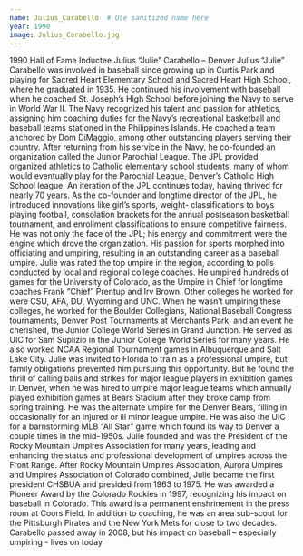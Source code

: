 ```yaml
---
name: Julius_Carabello  # Use sanitized name here
year: 1990
image: Julius_Carabello.jpg
---
```


1990 Hall of Fame Inductee Julius “Julie” Carabello – Denver
Julius “Julie” Carabello was involved in baseball since growing up in Curtis Park and playing for Sacred
Heart Elementary School and Sacred Heart High School, where he graduated in 1935.
He continued his involvement with baseball when he coached St. Joseph’s High School before joining the
Navy to serve in World War II. The Navy recognized his talent and passion for athletics, assigning him
coaching duties for the Navy’s recreational basketball and baseball teams stationed in the Philippines
Islands. He coached a team anchored by Dom DiMaggio, among other outstanding players serving their
country.
After returning from his service in the Navy, he co-founded an organization called the Junior Parochial
League. The JPL provided organized athletics to Catholic elementary school students, many of whom
would eventually play for the Parochial League, Denver’s Catholic High School league. An iteration of the
JPL continues today, having thrived for nearly 70 years.
As the co-founder and longtime director of the JPL, he introduced innovations like girl’s sports, weight-
classifications to boys playing football, consolation brackets for the annual postseason basketball
tournament, and enrollment classifications to ensure competitive fairness. He was not only the face of
the JPL; his energy and commitment were the engine which drove the organization.
His passion for sports morphed into officiating and umpiring, resulting in an outstanding career as a
baseball umpire. Julie was rated the top umpire in the region, according to polls conducted by local and
regional college coaches. He umpired hundreds of games for the University of Colorado, as the Umpire
in Chief for longtime coaches Frank “Chief” Prentup and Irv Brown.
Other colleges he worked for were CSU, AFA, DU, Wyoming and UNC. When he wasn’t umpiring these
colleges, he worked for the Boulder Collegians, National Baseball Congress tournaments, Denver Post
Tournaments at Merchants Park, and an event he cherished, the Junior College World Series in Grand
Junction. He served as UIC for Sam Suplizio in the Junior College World Series for many years. He also
worked NCAA Regional Tournament games in Albuquerque and Salt Lake City.
Julie was invited to Florida to train as a professional umpire, but family obligations prevented him
pursuing this opportunity. But he found the thrill of calling balls and strikes for major league players in
exhibition games in Denver, when he was hired to umpire major league teams which annually played
exhibition games at Bears Stadium after they broke camp from spring training. He was the alternate
umpire for the Denver Bears, filling in occasionally for an injured or ill minor league umpire. He was also
the UIC for a barnstorming MLB “All Star” game which found its way to Denver a couple times in the
mid-1950s.
Julie founded and was the President of the Rocky Mountain Umpires Association for many years, leading
and enhancing the status and professional development of umpires across the Front Range. After Rocky
Mountain Umpires Association, Aurora Umpires and Umpires Association of Colorado combined, Julie
became the first president CHSBUA and presided from 1963 to 1975.
He was awarded a Pioneer Award by the Colorado Rockies in 1997, recognizing his impact on baseball in
Colorado. This award is a permanent enshrinement in the press room at Coors Field.
In addition to coaching, he was an area sub-scout for the Pittsburgh Pirates and the New York Mets for
close to two decades.
Carabello passed away in 2008, but his impact on baseball – especially umpiring - lives on today